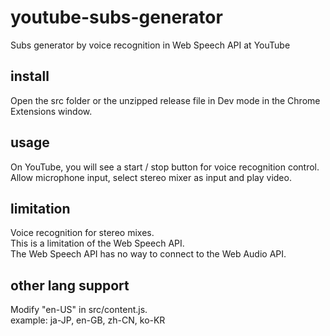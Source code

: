 # youtube-subs-generator
Subs generator by voice recognition in Web Speech API at YouTube

## install
Open the src folder or the unzipped release file in Dev mode in the Chrome Extensions window.

## usage
On YouTube, you will see a start / stop button for voice recognition control.<br>
Allow microphone input, select stereo mixer as input and play video.

## limitation
Voice recognition for stereo mixes.<br>
This is a limitation of the Web Speech API.<br>
The Web Speech API has no way to connect to the Web Audio API.

## other lang support
Modify "en-US" in src/content.js.<br>
example: ja-JP, en-GB, zh-CN, ko-KR
